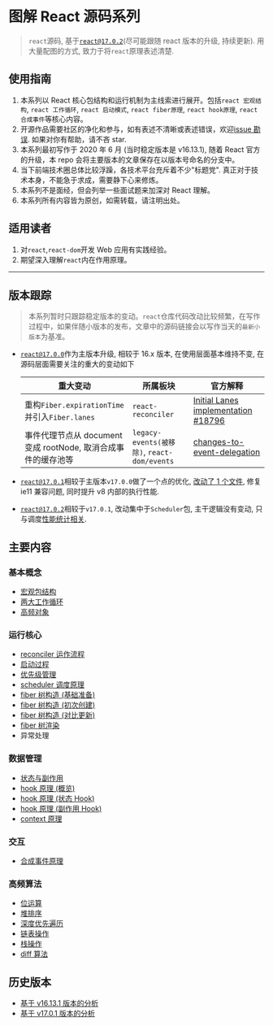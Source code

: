 # 图解 React 源码系列

> `react`源码, 基于[`react@17.0.2`](https://github.com/facebook/react/tree/v17.0.2)(尽可能跟随 react 版本的升级, 持续更新). 用大量配图的方式, 致力于将`react`原理表述清楚.

## 使用指南

1. 本系列以 React 核心包结构和运行机制为主线索进行展开。包括`react 宏观结构`, `react 工作循环`, `react 启动模式`, `react fiber原理`, `react hook原理`, `react 合成事件`等核心内容。
2. 开源作品需要社区的净化和参与，如有表述不清晰或表述错误，欢迎[issue 勘误](https://github.com/7kms/react-illustration-series/issues). 如果对你有帮助，请不吝 star.
3. 本系列最初写作于 2020 年 6 月 (当时稳定版本是 v16.13.1), 随着 React 官方的升级，本 repo 会将主要版本的文章保存在以版本号命名的分支中。
4. 当下前端技术圈总体比较浮躁，各技术平台充斥着不少"标题党". 真正对于技术本身，不能急于求成，需要静下心来修炼。
5. 本系列不是面经，但会列举一些面试题来加深对 React 理解。
6. 本系列所有内容皆为原创，如需转载，请注明出处。

## 适用读者

1. 对`react`,`react-dom`开发 Web 应用有实践经验。
2. 期望深入理解`react`内在作用原理。

---

## 版本跟踪

> 本系列暂时只跟踪稳定版本的变动。`react`仓库代码改动比较频繁，在写作过程中，如果伴随小版本的发布，文章中的源码链接会以写作当天的`最新小版本`为基准。

- [`react@17.0.0`](https://github.com/facebook/react/releases/tag/v17.0.0)作为主版本升级, 相较于 16.x 版本, 在使用层面基本维持不变, 在源码层面需要关注的重大的变动如下


    | 重大变动                                                      | 所属板块                                    | 官方解释                                                                                                      |
    | ------------------------------------------------------------- | ------------------------------------------- | ------------------------------------------------------------------------------------------------------------- |
    | 重构`Fiber.expirationTime`并引入`Fiber.lanes`                 | `react-reconciler`                          | [Initial Lanes implementation #18796](https://github.com/facebook/react/pull/18796)                           |
    | 事件代理节点从 document 变成 rootNode, 取消合成事件的缓存池等 | `legacy-events(被移除)`, `react-dom/events` | [changes-to-event-delegation](https://reactjs.org/blog/2020/10/20/react-v17.html#changes-to-event-delegation) |

- [`react@17.0.1`](https://github.com/facebook/react/releases/tag/v17.0.1)相较于主版本`v17.0.0`做了一个点的优化, [改动了 1 个文件](https://github.com/facebook/react/compare/v17.0.0...v17.0.1), 修复 ie11 兼容问题, 同时提升 v8 内部的执行性能.

* [`react@17.0.2`](https://github.com/facebook/react/releases/tag/v17.0.2)相较于`v17.0.1`, 改动集中于`Scheduler`包, 主干逻辑没有变动, 只与调度[性能统计相关](https://github.com/facebook/react/compare/v17.0.1...v17.0.2).

## 主要内容

### 基本概念

- [宏观包结构](./docs/main/macro-structure.md)
- [两大工作循环](./docs/main/workloop.md)
- [高频对象](./docs/main/object-structure.md)

### 运行核心

- [reconciler 运作流程](./docs/main/reconciler-workflow.md)
- [启动过程](./docs/main/bootstrap.md)
- [优先级管理](./docs/main/priority.md)
- [scheduler 调度原理](./docs/main/scheduler.md)
- [fiber 树构造 (基础准备)](./docs/main/fibertree-prepare.md)
- [fiber 树构造 (初次创建)](./docs/main/fibertree-create.md)
- [fiber 树构造 (对比更新)](./docs/main/fibertree-update.md)
- [fiber 树渲染](./docs/main/fibertree-commit.md)
- 异常处理

### 数据管理

- [状态与副作用](./docs/main/state-effects.md)
- [hook 原理 (概览)](./docs/main/hook-summary.md)
- [hook 原理 (状态 Hook)](./docs/main/hook-state.md)
- [hook 原理 (副作用 Hook)](./docs/main/hook-effect.md)
- [context 原理](./docs/main/context.md)

### 交互

- [合成事件原理](./docs/main/synthetic-event.md)

### 高频算法

- [位运算](./docs/algorithm/bitfield.md)
- [堆排序](./docs/algorithm/heapsort.md)
- [深度优先遍历](./docs/algorithm/dfs.md)
- [链表操作](./docs/algorithm/linkedlist.md)
- [栈操作](./docs/algorithm/stack.md)
- [diff 算法](./docs/algorithm/diff.md)

## 历史版本

- [基于 v16.13.1 版本的分析](https://github.com/7kms/react-illustration-series/tree/v16.13.1)
- [基于 v17.0.1 版本的分析](https://github.com/7kms/react-illustration-series/tree/v17.0.1)
